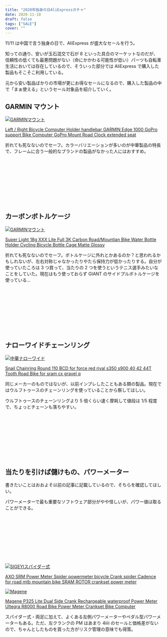 ```yaml
---
title: "2020年独身の日AliExpressガチャ"
date: 2020-11-10
draft: false
tags: ["SALE"]
cover: ""
---
```


11/11 は中国で言う独身の日で、AliExpress が盛大なセールを行う。

知っての通り、安いが玉石混交で石が 8 といった具合のマーケットなのだが、信頼性の低くても最悪問題がない（命にかかわる可能性が低い）パーツも自転車生活においては存在しているので、そういった部分では AliExpress で購入した製品もそこそこ利用している。

元から安い製品ばかりの市場が更にお得なセールになるので、購入した製品の中で「まぁ使える」というセール対象品を紹介していく。

## GARMIN マウント

[![GARMINマウント](./gmount.webp)](https://s.click.aliexpress.com/e/_Adpju7)

[Left / Right Bicycle Computer Holder handlebar GARMIN Edge 1000 GoPro support Bike Computer GoPro Mount Road Clock extended seat](https://s.click.aliexpress.com/e/_Adpju7)

折れても死なないのでセーフ。カラーバリエーションが多いのが中華製品の特長で、フレームに合う一般的なブランドの製品がなかった人にはおすすめ。

<div class="iframely-embed"><div class="iframely-responsive" style="height: 140px; padding-bottom: 0;"><a href="https://s.click.aliexpress.com/e/_Adpju7" data-iframely-url="//cdn.iframe.ly/OPwtCnV"></a></div></div>

## カーボンボトルケージ

[![GARMINマウント](./bc.webp)](https://s.click.aliexpress.com/e/_9RgTTt)

[Super Light 18g XXX Lite Full 3K Carbon Road/Mountian Bike Water Bottle Holder Cycling Bicycle Bottle Cage Matte Glossy](https://s.click.aliexpress.com/e/_9RgTTt)

折れても死なないのでセーフ。ボトルケージに外れとかあるのか？と思われるかもしれないが、左右対称じゃなかったりやたら保持力が低かったりする。自分が使っていたころは 3 つ買って、当たりの 2 つを使うというテニス選手みたいなことをしていた。現在はもう使っておらず GIANT のサイドプルボトルケージを使っている…

<div class="iframely-embed"><div class="iframely-responsive" style="height: 140px; padding-bottom: 0;"><a href="https://blog.gensobunya.net/post/2020/09/giant_airway_composite_side/" data-iframely-url="//cdn.iframe.ly/ch2JYQ8?iframe=card-small"></a></div></div>

## ナローワイドチェーンリング

[![中華ナローワイド](./snail.webp)](https://s.click.aliexpress.com/e/_9yqXVz)

[Snail Chainring Round 110 BCD for force red rival s350 s900 40 42 44T Tooth Road Bike for sram cx gravel q](https://s.click.aliexpress.com/e/_9yqXVz)

同じメーカーのものではないが、以前インプレしたこともある類の製品。現在ではウルフトゥースのチェーンリングを使っていることから察してほしい。

ウルフトゥースのチェーンリングより 5 倍くらい速く摩耗して値段は 1/5 程度で、ちょっとチェーンも落ちやすい。

<div class="iframely-embed"><div class="iframely-responsive" style="height: 140px; padding-bottom: 0;"><a href="https://blog.gensobunya.net/post/2020/01/tcr_allroadize/" data-iframely-url="//cdn.iframe.ly/QCX4uFl?iframe=card-small"></a></div></div>

## 当たりを引けば儲けもの、パワーメーター

書きたいことはおおよそ以前の記事に記載しているので、そちらを確認してほしい。

パワーメーターで最も重要なソフトウェア部分がやや怪しいが、パワー値は取ることができる。

<div class="iframely-embed"><div class="iframely-responsive" style="height: 140px; padding-bottom: 0;"><a href="https://blog.gensobunya.net/post/2020/11/xcadey_x2r/" data-iframely-url="//cdn.iframe.ly/QAIjgnP?iframe=card-small"></a></div></div>

[![SIGEYIスパイダー式](./SIGEYI_spider.webp)](https://s.click.aliexpress.com/e/_9JzEFV)

[AXO SRM Power Meter Spider powermeter bicycle Crank spider Cadence for road mtb mountain bike SRAM ROTOR crankset power meter](https://s.click.aliexpress.com/e/_A8c2uT)

[![Magene](./magene.webp)](https://s.click.aliexpress.com/e/_AnXNs3)

[Magene P325 Lite Dual Side Crank Rechargeable waterproof Power Meter Ultegra R8000 Road Bike Power Meter Crankset Bike Computer](https://s.click.aliexpress.com/e/_AnXNs3)

スパイダー式・両足に加えて、よくある左側パワーメーターやペダル型パワーメーターもある。ただ、左クランクの PM はあまり 4iiii のセールと価格差がないので、ちゃんとしたものを買った方がリスク管理の意味でも得策。
